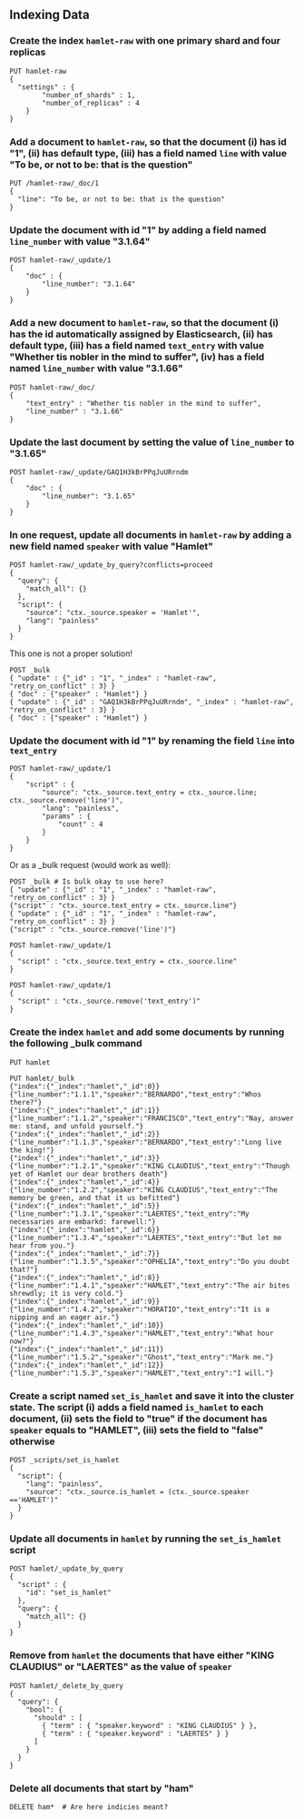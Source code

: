 ## Indexing Data

###  Create the index `hamlet-raw` with one primary shard and four replicas

```
PUT hamlet-raw
{
  "settings" : {
        "number_of_shards" : 1,
        "number_of_replicas" : 4
    }
}
```

### Add a document to `hamlet-raw`, so that the document (i) has id "1", (ii) has default type, (iii) has a field named `line` with value "To be, or not to be: that is the question"

```
PUT /hamlet-raw/_doc/1
{
  "line": "To be, or not to be: that is the question"
}
```

### Update the document with id "1" by adding a field named `line_number` with value "3.1.64"

```
POST hamlet-raw/_update/1
{
    "doc" : {
        "line_number": "3.1.64"
    }
}
```

### Add a new document to `hamlet-raw`, so that the document (i) has the id automatically assigned by Elasticsearch, (ii) has default type, (iii) has a field named `text_entry` with value "Whether tis nobler in the mind to suffer", (iv) has a field named `line_number` with value "3.1.66"


```
POST hamlet-raw/_doc/
{
    "text_entry" : "Whether tis nobler in the mind to suffer",
    "line_number" : "3.1.66"
}
```

### Update the last document by setting the value of `line_number` to "3.1.65"

```
POST hamlet-raw/_update/GAQ1H3kBrPPqJuURrndm
{
    "doc" : {
        "line_number": "3.1.65"
    }
}
```

### In one request, update all documents in `hamlet-raw` by adding a new field named `speaker` with value "Hamlet"

```
POST hamlet-raw/_update_by_query?conflicts=proceed
{
  "query": { 
    "match_all": {}
  },
  "script": {
    "source": "ctx._source.speaker = 'Hamlet'",
    "lang": "painless"
  }
}
```

This one is not a proper solution!
```
POST _bulk
{ "update" : {"_id" : "1", "_index" : "hamlet-raw", "retry_on_conflict" : 3} }
{ "doc" : {"speaker" : "Hamlet"} }
{ "update" : {"_id" : "GAQ1H3kBrPPqJuURrndm", "_index" : "hamlet-raw", "retry_on_conflict" : 3} }
{ "doc" : {"speaker" : "Hamlet"} }
```

### Update the document with id "1" by renaming the field `line` into `text_entry`

```
POST hamlet-raw/_update/1
{
    "script" : {
        "source": "ctx._source.text_entry = ctx._source.line; ctx._source.remove('line')",
        "lang": "painless",
        "params" : {
            "count" : 4
        }
    }
}
```


Or as a _bulk request (would work as well): 
```
POST _bulk # Is bulk okay to use here?
{ "update" : {"_id" : "1", "_index" : "hamlet-raw", "retry_on_conflict" : 3} }
{"script" : "ctx._source.text_entry = ctx._source.line"}
{ "update" : {"_id" : "1", "_index" : "hamlet-raw", "retry_on_conflict" : 3} }
{"script" : "ctx._source.remove('line')"}
```

```
POST hamlet-raw/_update/1
{
  "script" : "ctx._source.text_entry = ctx._source.line"
}

POST hamlet-raw/_update/1
{
  "script" : "ctx._source.remove('text_entry')"
}
```

### Create the index `hamlet` and add some documents by running the following _bulk command

```
PUT hamlet
```

```
PUT hamlet/_bulk
{"index":{"_index":"hamlet","_id":0}}
{"line_number":"1.1.1","speaker":"BERNARDO","text_entry":"Whos there?"}
{"index":{"_index":"hamlet","_id":1}}
{"line_number":"1.1.2","speaker":"FRANCISCO","text_entry":"Nay, answer me: stand, and unfold yourself."}
{"index":{"_index":"hamlet","_id":2}}
{"line_number":"1.1.3","speaker":"BERNARDO","text_entry":"Long live the king!"}
{"index":{"_index":"hamlet","_id":3}}
{"line_number":"1.2.1","speaker":"KING CLAUDIUS","text_entry":"Though yet of Hamlet our dear brothers death"}
{"index":{"_index":"hamlet","_id":4}}
{"line_number":"1.2.2","speaker":"KING CLAUDIUS","text_entry":"The memory be green, and that it us befitted"}
{"index":{"_index":"hamlet","_id":5}}
{"line_number":"1.3.1","speaker":"LAERTES","text_entry":"My necessaries are embarkd: farewell:"}
{"index":{"_index":"hamlet","_id":6}}
{"line_number":"1.3.4","speaker":"LAERTES","text_entry":"But let me hear from you."}
{"index":{"_index":"hamlet","_id":7}}
{"line_number":"1.3.5","speaker":"OPHELIA","text_entry":"Do you doubt that?"}
{"index":{"_index":"hamlet","_id":8}}
{"line_number":"1.4.1","speaker":"HAMLET","text_entry":"The air bites shrewdly; it is very cold."}
{"index":{"_index":"hamlet","_id":9}}
{"line_number":"1.4.2","speaker":"HORATIO","text_entry":"It is a nipping and an eager air."}
{"index":{"_index":"hamlet","_id":10}}
{"line_number":"1.4.3","speaker":"HAMLET","text_entry":"What hour now?"}
{"index":{"_index":"hamlet","_id":11}}
{"line_number":"1.5.2","speaker":"Ghost","text_entry":"Mark me."}
{"index":{"_index":"hamlet","_id":12}}
{"line_number":"1.5.3","speaker":"HAMLET","text_entry":"I will."}
```

### Create a script named `set_is_hamlet` and save it into the cluster state. The script (i) adds a field named `is_hamlet` to each document, (ii) sets the field to "true" if the document has `speaker` equals to "HAMLET", (iii) sets the field to "false" otherwise

```
POST _scripts/set_is_hamlet
{
  "script": {
    "lang": "painless",
    "source": "ctx._source.is_hamlet = (ctx._source.speaker =='HAMLET')"
  }
}
```

### Update all documents in `hamlet` by running the `set_is_hamlet` script

```
POST hamlet/_update_by_query
{
  "script" : {
    "id": "set_is_hamlet"
  },
  "query": {
    "match_all": {}
  }
}
```

### Remove from `hamlet` the documents that have either "KING CLAUDIUS" or "LAERTES" as the value of `speaker`

```
POST hamlet/_delete_by_query
{
  "query": { 
    "bool": {
      "should" : [
        { "term" : { "speaker.keyword" : "KING CLAUDIUS" } },
        { "term" : { "speaker.keyword" : "LAERTES" } }
      ]
    }
  }
}
```

### Delete all documents that start by "ham"

```
DELETE ham*  # Are here indicies meant?
```
